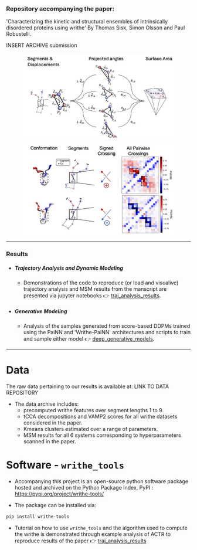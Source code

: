 

### Repository accompanying the paper:

'Characterizing the kinetic and structural ensembles of intrinsically disordered proteins using writhe' By Thomas Sisk, Simon Olsson and Paul Robustelli.

INSERT ARCHIVE submission

<p align="center">
  <img src="./images/visualize_writhe.png" width="410"/>
  <img src="./images/writhe_asyn.png" width="410"/>
</p>

---

### Results

  - ##### Trajectory Analysis and Dynamic Modeling 

    - Demonstrations of the code to reproduce (or load and visualive) trajectory analysis and MSM results from the manscript are presented via jupyter notebooks 👉 [traj_analysis_results](./traj_analysis_results/). 

  - ##### Generative Modeling

    - Analysis of the samples generated from score-based DDPMs trained using the PaiNN and 'Writhe-PaiNN' architectures and scripts to train and sample either model 👉 [deep_generative_models](./deep_generative_models/).


---

# Data

The raw data pertaining to our results is available at: LINK TO DATA REPOSITORY
  - The data archive includes:
    - precomputed writhe features over segment lengths 1 to 9.
    - tCCA decompositions and VAMP2 scores for all writhe datasets considered in the paper.
    - Kmeans clusters estimated over a range of parameters.
    - MSM results for all 6 systems corresponding to hyperparameters scanned in the paper.

# Software - ```writhe_tools```

  - Accompanying this project is an open-source python software package hosted and archived on the Python Package Index, PyPI : https://pypi.org/project/writhe-tools/

  - The package can be installed via:

```bash
pip install writhe-tools
```

  - Tutorial on how to use ```writhe_tools``` and the algorithm used to compute the writhe is demonstrated through example analysis of ACTR to reproduce results of the paper 👉 [traj_analysis_results](./traj_analysis_results/ACTR_example.ipynb)
```

